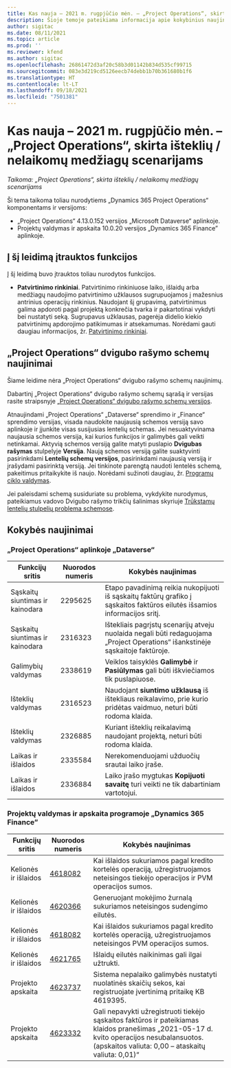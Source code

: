 ```yaml
---
title: Kas nauja – 2021 m. rugpjūčio mėn. – „Project Operations“, skirta išteklių / nelaikomų medžiagų scenarijams
description: Šioje temoje pateikiama informacija apie kokybinius naujinimus, kuriuos galima rasti 2021 m. rugpjūčio mėn. „Project Operations“, skirtos išteklių / nelaikomų medžiagų scenarijams, leidime.
author: sigitac
ms.date: 08/11/2021
ms.topic: article
ms.prod: ''
ms.reviewer: kfend
ms.author: sigitac
ms.openlocfilehash: 26861472d3af20c58b3d01142b834d535cf99715
ms.sourcegitcommit: 083e3d219cd5126eecb74debb1b70b361680b1f6
ms.translationtype: HT
ms.contentlocale: lt-LT
ms.lasthandoff: 09/18/2021
ms.locfileid: "7501381"
---
```

# <a name="whats-new-august-2021---project-operations-for-resourcenon-stocked-based-scenarios"></a>Kas nauja – 2021 m. rugpjūčio mėn. – „Project Operations“, skirta išteklių / nelaikomų medžiagų scenarijams

*Taikoma: „Project Operations“, skirta išteklių / nelaikomų medžiagų scenarijams*

Ši tema taikoma toliau nurodytiems „Dynamics 365 Project Operations“ komponentams ir versijoms:

   - „Project Operations“ 4.13.0.152 versijos „Microsoft Dataverse“ aplinkoje.
   - Projektų valdymas ir apskaita 10.0.20 versijos „Dynamics 365 Finance” aplinkoje.

## <a name="features-included-in-this-release"></a>Į šį leidimą įtrauktos funkcijos

Į šį leidimą buvo įtrauktos toliau nurodytos funkcijos.

- **Patvirtinimo rinkiniai**. Patvirtinimo rinkiniuose laiko, išlaidų arba medžiagų naudojimo patvirtinimo užklausos sugrupuojamos į mažesnius antrinius operacijų rinkinius. Naudojant šį grupavimą, patvirtinimus galima apdoroti pagal projektą konkrečia tvarka ir pakartotinai vykdyti bei nustatyti seką. Sugrupavus užklausas, pagerėja didelio kiekio patvirtinimų apdorojimo patikimumas ir atsekamumas. Norėdami gauti daugiau informacijos, žr. [Patvirtinimo rinkiniai](../approvals/approval-sets.md).

## <a name="project-operations-dual-write-maps-updates"></a>„Project Operations“ dvigubo rašymo schemų naujinimai

Šiame leidime nėra „Project Operations“ dvigubo rašymo schemų naujinimų.

Dabartinį „Project Operations“ dvigubo rašymo schemų sąrašą ir versijas rasite straipsnyje [„Project Operations“ dvigubo rašymo schemų versijos](../environment/resource-dual-write-maps.md).

Atnaujindami „Project Operations“ „Dataverse“ sprendimo ir „Finance“ sprendimo versijas, visada naudokite naujausią schemos versiją savo aplinkoje ir įjunkite visas susijusias lentelių schemas. Jei nesuaktyvinama naujausia schemos versija, kai kurios funkcijos ir galimybės gali veikti netinkamai. Aktyvią schemos versiją galite matyti puslapio **Dvigubas rašymas** stulpelyje **Versija**. Naują schemos versiją galite suaktyvinti pasirinkdami **Lentelių schemų versijos**, pasirinkdami naujausią versiją ir įrašydami pasirinktą versiją. Jei tinkinote parengtą naudoti lentelės schemą, pakeitimus pritaikykite iš naujo. Norėdami sužinoti daugiau, žr. [Programų ciklo valdymas](/dynamics365/fin-ops-core/dev-itpro/data-entities/dual-write/app-lifecycle-management).

Jei paleisdami schemą susiduriate su problema, vykdykite nurodymus, pateikiamus vadovo Dvigubo rašymo trikčių šalinimas skyriuje [Trūkstamų lentelių stulpelių problema schemose](/dynamics365/fin-ops-core/dev-itpro/data-entities/dual-write/dual-write-troubleshooting-finops-upgrades#missing-table-columns-issue-on-maps).

## <a name="quality-updates"></a>Kokybės naujinimai

### <a name="project-operations-on-dataverse"></a>„Project Operations“ aplinkoje „Dataverse“

| **Funkcijų sritis** | **Nuorodos numeris** | **Kokybės naujinimas** |
| --- | --- | --- |
| Sąskaitų siuntimas ir kainodara | 2295625 | Etapo pavadinimą reikia nukopijuoti iš sąskaitų faktūrų grafiko į sąskaitos faktūros eilutės išsamios informacijos sritį. |
| Sąskaitų siuntimas ir kainodara | 2316323 | Ištekliais pagrįstų scenarijų atveju nuolaida negali būti redaguojama „Project Operations“ išankstinėje sąskaitoje faktūroje. |
|  Galimybių valdymas | 2338619 | Veiklos taisyklės **Galimybė** ir **Pasiūlymas** gali būti iškviečiamos tik puslapiuose. |
| Išteklių valdymas | 2316523 | Naudojant **siuntimo užklausą** iš ištekliaus reikalavimo, prie kurio pridėtas vaidmuo, neturi būti rodoma klaida. |
| Išteklių valdymas | 2326885 | Kuriant išteklių reikalavimą naudojant projektą, neturi būti rodoma klaida. |
| Laikas ir išlaidos | 2335584 | Nerekomenduojami užduočių srautai laiko įraše. |
| Laikas ir išlaidos | 2336884 | Laiko įrašo mygtukas **Kopijuoti savaitę** turi veikti ne tik dabartiniam vartotojui. |


### <a name="project-management-and-accounting-on-dynamics-365-finance"></a>Projektų valdymas ir apskaita programoje „Dynamics 365 Finance”

| Funkcijų sritis | Nuorodos numeris | Kokybės naujinimas |
| --- | --- | --- |
| Kelionės ir išlaidos | [4618082](https://fix.lcs.dynamics.com/Issue/Details?kb=4618082&amp;bugId=583101&amp;dbType=3&amp;qc=9c85ac8ca1e5e9cd07fac9e9aa2cb0914724e28b86ad3339dacf7741f554c605) | Kai išlaidos sukuriamos pagal kredito kortelės operaciją, užregistruojamos neteisingos tiekėjo operacijos ir PVM operacijos sumos. |
| Kelionės ir išlaidos | [4620366](https://fix.lcs.dynamics.com/Issue/Details?kb=4620366&amp;bugId=579485&amp;dbType=3&amp;qc=e864789bd95505ea624c537d585bf113c2de60b97c88439d44693dbd85aa8e92) | Generuojant mokėjimo žurnalą sukuriamos neteisingos sudengimo eilutės. |
| Kelionės ir išlaidos | [4618082](https://fix.lcs.dynamics.com/Issue/Details?kb=4618082&amp;bugId=583101&amp;dbType=3&amp;qc=9c85ac8ca1e5e9cd07fac9e9aa2cb0914724e28b86ad3339dacf7741f554c605) | Kai išlaidos sukuriamos pagal kredito kortelės operaciją, užregistruojamos neteisingos PVM operacijos sumos. |
| Kelionės ir išlaidos | [4621765](https://fix.lcs.dynamics.com/Issue/Details?kb=4621765&amp;bugId=587306&amp;dbType=3&amp;qc=6fbfad0123d4e95eaf8d5a5a2f6c354577c991b7905c852ab02d1f94e728a876) | Išlaidų eilutės naikinimas gali ilgai užtrukti. |
| Projekto apskaita | [4623737](https://fix.lcs.dynamics.com/Issue/Details?kb=4623737&amp;bugId=598109&amp;dbType=3&amp;qc=4101fc5865201e21815299f2ff11ae46d5d5370510868df86c25ee09a8ca1a0c) | Sistema nepalaiko galimybės nustatyti nuolatinės skaičių sekos, kai registruojate įvertinimą pritaikę KB 4619395. |
| Projekto apskaita | [4623332](https://fix.lcs.dynamics.com/Issue/Details?kb=4623332&amp;bugId=586034&amp;dbType=3&amp;qc=2f64bb1977c4a9c9dd2ce9de7e72230b86eca14b6295c5bbfb614ea97ad81caf) | Gali nepavykti užregistruoti tiekėjo sąskaitos faktūros ir pateikiamas klaidos pranešimas „2021-05-17 d. kvito operacijos nesubalansuotos. (apskaitos valiuta: 0,00 – ataskaitų valiuta: 0,01)“ |
